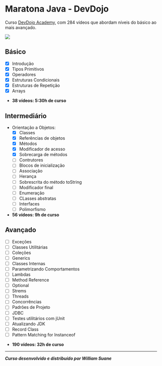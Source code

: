 # Maratona Java - DevDojo

Curso [DevDojo Academy](https://devdojo.academy/),  com 284 vídeos que abordam níveis do básico ao mais avançado.

<img src=https://img.shields.io/badge/completion-20%25-green>



## Básico

- [x] Introdução
- [x] Tipos Primitivos
- [x] Operadores
- [x] Estruturas Condicionais
- [x] Estruturas de Repetição
- [x] Arrays

- **38 vídeos: 5:30h de curso**



## Intermediário

- Orientação a Objetos:
  - [x] Classes
  - [x] Referências de objetos
  - [x] Métodos
  - [x] Modificador de acesso
  - [x] Sobrecarga de métodos
  - [ ] Contrutores
  - [ ] Blocos de inicialização
  - [ ] Associação
  - [ ] Herança
  - [ ] Sobrescrita do método toString
  - [ ] Modificador final
  - [ ] Enumeração
  - [ ] CLasses abstratas
  - [ ] Interfaces
  - [ ] Polimorfismo 

- **56 vídeos: 9h de curso**



## Avançado

- [ ] Exceções
- [ ] Classes Utilitárias
- [ ] Coleções
- [ ] Generics
- [ ] Classes Internas
- [ ] Parametrizando Comportamentos
- [ ] Lambdas
- [ ] Method Reference
- [ ] Optional
- [ ] Strems
- [ ] Threads
- [ ] Concorrências
- [ ] Padrões de Projeto
- [ ] JDBC
- [ ] Testes utilitários com jUnit
- [ ] Atualizando JDK
- [ ] Record Class
- [ ] Pattern Matching for Instanceof

- **190 vídeos: 32h de curso**

---

**_Curso desenvolvido e distribuído por William Suane_**
